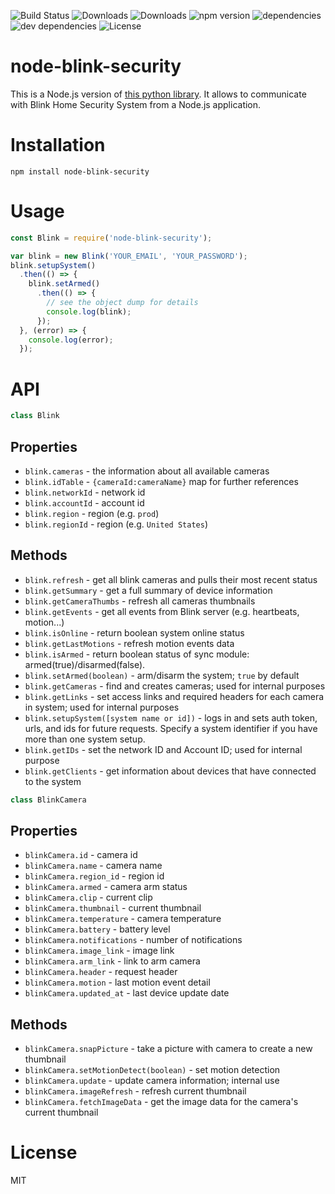 ![Build Status](https://img.shields.io/travis/madshall/node-blink-security.svg)
![Downloads](https://img.shields.io/npm/dm/.svg)
![Downloads](https://img.shields.io/npm/dt/node-blink-security.svg)
![npm version](https://img.shields.io/npm/v/node-blink-security.svg)
![dependencies](https://img.shields.io/david/madshall/node-blink-security.svg)
![dev dependencies](https://img.shields.io/david/dev/madshall/node-blink-security.svg)
![License](https://img.shields.io/npm/l/node-blink-security.svg)

# node-blink-security
This is a Node.js version of [this python library](https://github.com/fronzbot/blinkpy). It allows to communicate with Blink Home Security System from a Node.js application.
  
# Installation
```
npm install node-blink-security
```

# Usage
```javascript
const Blink = require('node-blink-security');

var blink = new Blink('YOUR_EMAIL', 'YOUR_PASSWORD');
blink.setupSystem()
  .then(() => {
    blink.setArmed()
      .then(() => {
        // see the object dump for details
        console.log(blink);
      });
  }, (error) => {
    console.log(error);
  });
```

# API

```javascript
class Blink
```

## Properties

* `blink.cameras` - the information about all available cameras
* `blink.idTable` - `{cameraId:cameraName}` map for further references
* `blink.networkId` - network id
* `blink.accountId` - account id
* `blink.region` - region (e.g. `prod`)
* `blink.regionId` - region (e.g. `United States`)

## Methods

* `blink.refresh` - get all blink cameras and pulls their most recent status
* `blink.getSummary` - get a full summary of device information
* `blink.getCameraThumbs` - refresh all cameras thumbnails
* `blink.getEvents` - get all events from Blink server (e.g. heartbeats, motion...)
* `blink.isOnline` - return boolean system online status
* `blink.getLastMotions` - refresh motion events data
* `blink.isArmed` - return boolean status of sync module: armed(true)/disarmed(false).
* `blink.setArmed(boolean)` - arm/disarm the system; `true` by default
* `blink.getCameras` - find and creates cameras; used for internal purposes
* `blink.getLinks` - set access links and required headers for each camera in system; used for internal purposes
* `blink.setupSystem([system name or id])` - logs in and sets auth token, urls, and ids for future requests. Specify a system identifier if you have more than one system setup.
* `blink.getIDs` - set the network ID and Account ID; used for internal purpose
* `blink.getClients` - get information about devices that have connected to the system

```javascript
class BlinkCamera
```

## Properties

* `blinkCamera.id` - camera id
* `blinkCamera.name` - camera name
* `blinkCamera.region_id` - region id
* `blinkCamera.armed` - camera arm status
* `blinkCamera.clip` - current clip
* `blinkCamera.thumbnail` - current thumbnail
* `blinkCamera.temperature` - camera temperature
* `blinkCamera.battery` - battery level
* `blinkCamera.notifications` - number of notifications
* `blinkCamera.image_link` - image link
* `blinkCamera.arm_link` - link to arm camera
* `blinkCamera.header` - request header
* `blinkCamera.motion` - last motion event detail
* `blinkCamera.updated_at` - last device update date

## Methods

* `blinkCamera.snapPicture` - take a picture with camera to create a new thumbnail
* `blinkCamera.setMotionDetect(boolean)` - set motion detection
* `blinkCamera.update` - update camera information; internal use
* `blinkCamera.imageRefresh` - refresh current thumbnail
* `blinkCamera.fetchImageData` - get the image data for the camera's current thumbnail

# License 
MIT